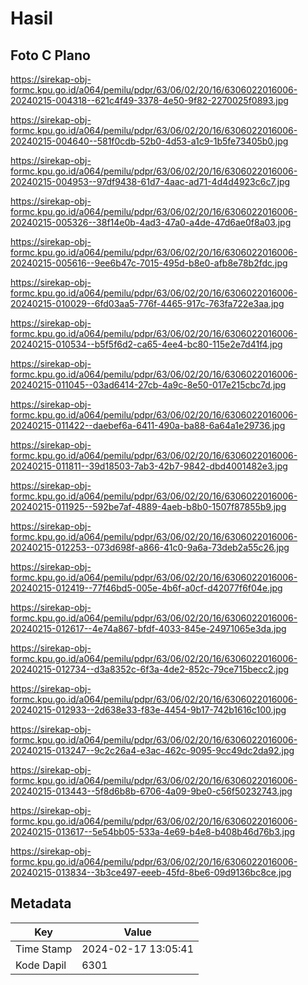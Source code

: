 # Hasil

## Foto C Plano

https://sirekap-obj-formc.kpu.go.id/a064/pemilu/pdpr/63/06/02/20/16/6306022016006-20240215-004318--621c4f49-3378-4e50-9f82-2270025f0893.jpg

https://sirekap-obj-formc.kpu.go.id/a064/pemilu/pdpr/63/06/02/20/16/6306022016006-20240215-004640--581f0cdb-52b0-4d53-a1c9-1b5fe73405b0.jpg

https://sirekap-obj-formc.kpu.go.id/a064/pemilu/pdpr/63/06/02/20/16/6306022016006-20240215-004953--97df9438-61d7-4aac-ad71-4d4d4923c6c7.jpg

https://sirekap-obj-formc.kpu.go.id/a064/pemilu/pdpr/63/06/02/20/16/6306022016006-20240215-005326--38f14e0b-4ad3-47a0-a4de-47d6ae0f8a03.jpg

https://sirekap-obj-formc.kpu.go.id/a064/pemilu/pdpr/63/06/02/20/16/6306022016006-20240215-005616--9ee6b47c-7015-495d-b8e0-afb8e78b2fdc.jpg

https://sirekap-obj-formc.kpu.go.id/a064/pemilu/pdpr/63/06/02/20/16/6306022016006-20240215-010029--6fd03aa5-776f-4465-917c-763fa722e3aa.jpg

https://sirekap-obj-formc.kpu.go.id/a064/pemilu/pdpr/63/06/02/20/16/6306022016006-20240215-010534--b5f5f6d2-ca65-4ee4-bc80-115e2e7d41f4.jpg

https://sirekap-obj-formc.kpu.go.id/a064/pemilu/pdpr/63/06/02/20/16/6306022016006-20240215-011045--03ad6414-27cb-4a9c-8e50-017e215cbc7d.jpg

https://sirekap-obj-formc.kpu.go.id/a064/pemilu/pdpr/63/06/02/20/16/6306022016006-20240215-011422--daebef6a-6411-490a-ba88-6a64a1e29736.jpg

https://sirekap-obj-formc.kpu.go.id/a064/pemilu/pdpr/63/06/02/20/16/6306022016006-20240215-011811--39d18503-7ab3-42b7-9842-dbd4001482e3.jpg

https://sirekap-obj-formc.kpu.go.id/a064/pemilu/pdpr/63/06/02/20/16/6306022016006-20240215-011925--592be7af-4889-4aeb-b8b0-1507f87855b9.jpg

https://sirekap-obj-formc.kpu.go.id/a064/pemilu/pdpr/63/06/02/20/16/6306022016006-20240215-012253--073d698f-a866-41c0-9a6a-73deb2a55c26.jpg

https://sirekap-obj-formc.kpu.go.id/a064/pemilu/pdpr/63/06/02/20/16/6306022016006-20240215-012419--77f46bd5-005e-4b6f-a0cf-d42077f6f04e.jpg

https://sirekap-obj-formc.kpu.go.id/a064/pemilu/pdpr/63/06/02/20/16/6306022016006-20240215-012617--4e74a867-bfdf-4033-845e-24971065e3da.jpg

https://sirekap-obj-formc.kpu.go.id/a064/pemilu/pdpr/63/06/02/20/16/6306022016006-20240215-012734--d3a8352c-6f3a-4de2-852c-79ce715becc2.jpg

https://sirekap-obj-formc.kpu.go.id/a064/pemilu/pdpr/63/06/02/20/16/6306022016006-20240215-012933--2d638e33-f83e-4454-9b17-742b1616c100.jpg

https://sirekap-obj-formc.kpu.go.id/a064/pemilu/pdpr/63/06/02/20/16/6306022016006-20240215-013247--9c2c26a4-e3ac-462c-9095-9cc49dc2da92.jpg

https://sirekap-obj-formc.kpu.go.id/a064/pemilu/pdpr/63/06/02/20/16/6306022016006-20240215-013443--5f8d6b8b-6706-4a09-9be0-c56f50232743.jpg

https://sirekap-obj-formc.kpu.go.id/a064/pemilu/pdpr/63/06/02/20/16/6306022016006-20240215-013617--5e54bb05-533a-4e69-b4e8-b408b46d76b3.jpg

https://sirekap-obj-formc.kpu.go.id/a064/pemilu/pdpr/63/06/02/20/16/6306022016006-20240215-013834--3b3ce497-eeeb-45fd-8be6-09d9136bc8ce.jpg


## Metadata

| Key        | Value               |
| ---------- | ------------------- |
| Time Stamp | 2024-02-17 13:05:41 |
| Kode Dapil | 6301                |




